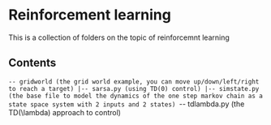 Reinforcement learning 
========
This is a collection of folders on the topic of reinforcemnt learning



## Contents
`-- gridworld (the grid world example, you can move up/down/left/right to reach a target)
    |-- sarsa.py (using TD(0) control)
    |-- simstate.py (the base file to model the dynamics of the one step markov chain as a state space system with 2 inputs and 2 states)
    `-- tdlambda.py (the TD(\lambda) approach to control)


